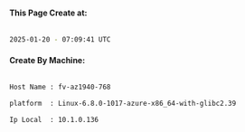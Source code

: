 
   
#### This Page Create at:

```bash

2025-01-20 - 07:09:41 UTC

```

#### Create By Machine:

```bash

Host Name : fv-az1940-768

platform  : Linux-6.8.0-1017-azure-x86_64-with-glibc2.39

Ip Local  : 10.1.0.136

```

